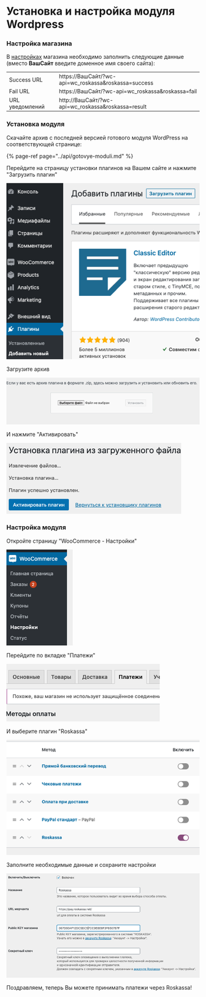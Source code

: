# Установка и настройка модуля Wordpress

### Настройка магазина

В [настройках](https://my.roskassa.net/shop-settings/) магазина необходимо заполнить следующие данные \(вместо **ВашСайт** введите доменное имя своего сайта\):

|  |  |
| :--- | :--- |
| Success URL | https://ВашСайт/?wc-api=wc\_roskassa&roskassa=success |
| Fail URL | https://ВашСайт/?wc-api=wc\_roskassa&roskassa=fail |
| URL уведомлений | http://ВашСайт/?wc-api=wc\_roskassa&roskassa=result |

### Установка модуля

Скачайте архив с последней версией готового модуля WordPress на соответствующей странице:

{% page-ref page="../api/gotovye-moduli.md" %}



Перейдите на страницу установки плагинов на Вашем сайте и нажмите "Загрузить плагин"



![](../.gitbook/assets/image%20%2815%29.png)

Загрузите архив

![](../.gitbook/assets/image%20%283%29.png)

И нажмите "Активировать"

![](../.gitbook/assets/image%20%2810%29.png)

### Настройка модуля

Откройте страницу "WooCommerce - Настройки"

![](../.gitbook/assets/image%20%2822%29.png)

Перейдите по вкладке "Платежи"

![](../.gitbook/assets/image%20%2820%29.png)

И выберите плагин "Roskassa"

 

![](../.gitbook/assets/image%20%282%29.png)

Заполните необходимые данные и сохраните настройки

![](../.gitbook/assets/image.png)

Поздравляем, теперь Вы можете принимать платежи через Roskassa!





